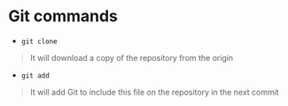 # Git commands

- `git clone` <Repository URL>

> It will download a copy of the repository from the origin 

- `git add` <filename>

> It will add Git to include this file on the repository in the next commit

